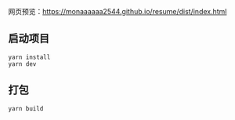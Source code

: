 网页预览：https://monaaaaaa2544.github.io/resume/dist/index.html

## 启动项目

```
yarn install
yarn dev
```

## 打包

```
yarn build
```
